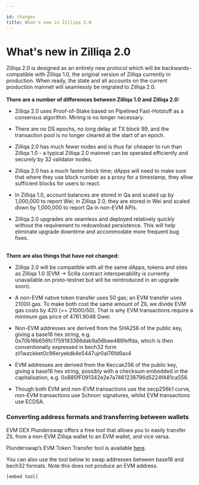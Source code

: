 ```yaml
---

id: changes
title: What's new in Zilliqa 2.0
---
```


# What's new in Zilliqa 2.0

Zilliqa 2.0 is designed as an entirely new protocol which will be backwards-compatible with Zilliqa 1.0, the original version of Zilliqa currently in production. When ready, the state and all accounts on the current production mainnet will seamlessly be migrated to Zilliqa 2.0.
</br> </br>
__There are a number of differences between Zilliqa 1.0 and Zilliqa 2.0:__

-   Zilliqa 2.0 uses Proof-of-Stake based on Pipelined Fast-Hotstuff as a consensus algorithm. Mining is no longer necessary.

-   There are no DS epochs, no long delay at TX block 99, and the transaction pool is no longer cleared at the start of an epoch.

-   Zilliqa 2.0 has much fewer nodes and is thus far cheaper to run than Zilliqa 1.0 - a typical Zilliqa 2.0 mainnet can be operated efficiently and securely by 32 validator nodes.

-   Zilliqa 2.0 has a much faster block time; dApps will need to make sure that where they use block number as a proxy for a timestamp, they allow sufficient blocks for users to react.

-   In Zilliqa 1.0, account balances are stored in Qa and scaled up by 1,000,000 to report Wei; in Zilliqa 2.0, they are stored in Wei and scaled down by 1,000,000 to report Qa in non-EVM APIs.

-   Zilliqa 2.0 upgrades are seamless and deployed relatively quickly without the requirement to redownload persistence. This will help eliminate upgrade downtime and accommodate more frequent bug fixes.
</br> </br>


__There are also things that have not changed:__

-   Zilliqa 2.0 will be compatible with all the same dApps, tokens and sites as Zilliqa 1.0 (EVM -> Scilla contract interoperability is currently unavailable on proto-testnet but will be reintroduced in an upgrade soon).

-   A non-EVM native token transfer uses 50 gas; an EVM transfer uses 21000 gas. To make both cost the same amount of ZIL we divide EVM gas costs by 420 (== 21000/50). That is why EVM transactions require a minimum gas price of 4761.9048 Gwei.

-   Non-EVM addresses are derived from the SHA256 of the public key, giving a base16 hex string, e.g. 0x70b16b656fc1759193366dab9a56bee486feffda, which is then conventionally expressed in bech32 form zil1wzckket0c96eryekdk4e5447ujr0al76fd6ax4

-   EVM addresses are derived from the Keccak256 of the public key, giving a base16 hex string, possibly with a checksum embedded in the capitalisation, e.g. 0xB85fF091342e2e7a7461238796d5224fA81ca556.

-   Though both EVM and non-EVM transactions use the secp256k1 curve, non-EVM transactions use Schnorr signatures, whilst EVM transactions use ECDSA.

### Converting address formats and transferring between wallets

EVM DEX Plunderswap offers a free tool that allows you to easily transfer ZIL from a non-EVM Zilliqa wallet to an EVM wallet, and vice versa.

Plunderswap’s EVM Token Transfer tool is available [here](https://plunderswap.com/transfer).

You can also use the tool below to swap addresses between base16 and bech32 formats. Note this does not produce an EVM address.

``` py
[embed tool]
```


